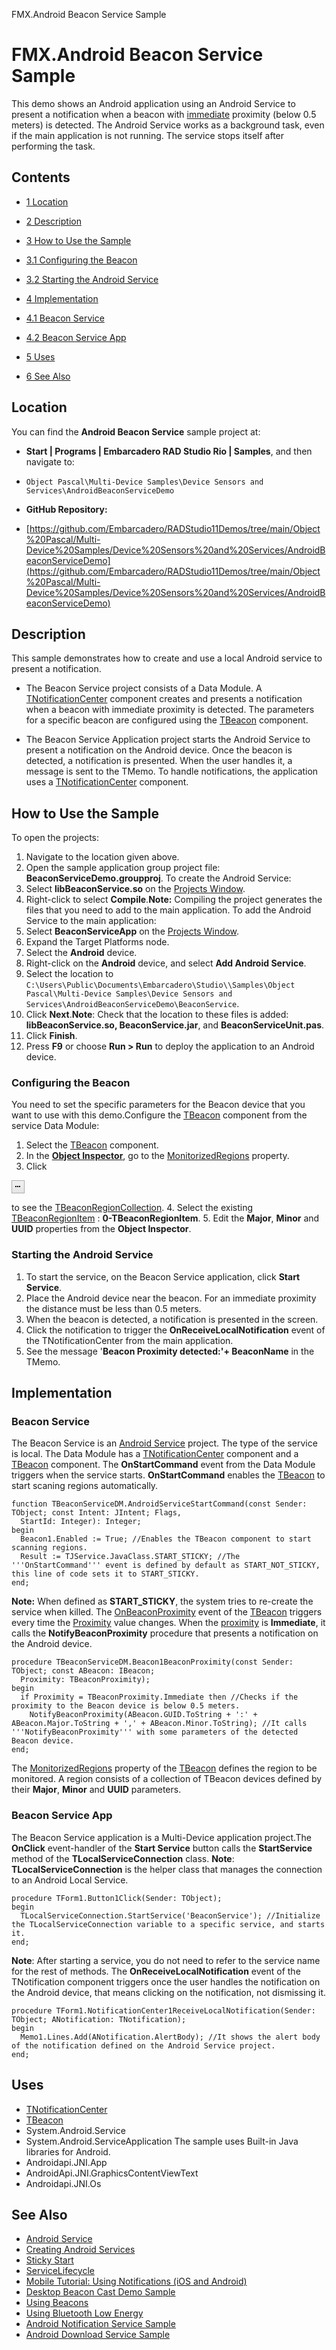 FMX.Android Beacon Service Sample[]()
# FMX.Android Beacon Service Sample 


This demo shows an Android application using an Android Service to present a notification when a beacon with [immediate](http://docwiki.embarcadero.com/Libraries/en/System.Beacon.TBeaconProximity) proximity (below 0.5 meters) is detected. The Android Service works as a background task, even if the main application is not running. The service stops itself after performing the task.
## Contents



* [1 Location](#Location)
* [2 Description](#Description)
* [3 How to Use the Sample](#How_to_Use_the_Sample)

* [3.1 Configuring the Beacon](#Configuring_the_Beacon)
* [3.2 Starting the Android Service](#Starting_the_Android_Service)

* [4 Implementation](#Implementation)

* [4.1 Beacon Service](#Beacon_Service)
* [4.2 Beacon Service App](#Beacon_Service_App)

* [5 Uses](#Uses)
* [6 See Also](#See_Also)


## Location 

You can find the **Android Beacon Service** sample project at:
* **Start | Programs | Embarcadero RAD Studio Rio | Samples**, and then navigate to:

* `Object Pascal\Multi-Device Samples\Device Sensors and Services\AndroidBeaconServiceDemo`

* **GitHub Repository:**

* [https://github.com/Embarcadero/RADStudio11Demos/tree/main/Object%20Pascal/Multi-Device%20Samples/Device%20Sensors%20and%20Services/AndroidBeaconServiceDemo](https://github.com/Embarcadero/RADStudio11Demos/tree/main/Object%20Pascal/Multi-Device%20Samples/Device%20Sensors%20and%20Services/AndroidBeaconServiceDemo)

## Description 

This sample demonstrates how to create and use a local Android service to present a notification. 
*  The Beacon Service project consists of a Data Module. A [TNotificationCenter](http://docwiki.embarcadero.com/Libraries/en/System.Notification.TNotificationCenter) component creates and presents a notification when a beacon with immediate proximity is detected. The parameters for a specific beacon are configured using the [TBeacon](http://docwiki.embarcadero.com/Libraries/en/System.Beacon.Components.TBeacon) component.

*  The Beacon Service Application project starts the Android Service to present a notification on the Android device. Once the beacon is detected, a notification is presented. When the user handles it, a message is sent to the TMemo. To handle notifications, the application uses a [TNotificationCenter](http://docwiki.embarcadero.com/Libraries/en/System.Notification.TNotificationCenter) component.

## How to Use the Sample 

To open the projects:
1.  Navigate to the location given above.
2.  Open the sample application group project file: **BeaconServiceDemo.groupproj**.
To create the Android Service:
1.  Select **libBeaconService.so** on the [Projects Window](http://docwiki.embarcadero.com/RADStudio/en/Projects_Window).
2.  Right-click to select **Compile**.**Note:** Compiling the project generates the files that you need to add to the main application.
To add the Android Service to the main application:
1.  Select **BeaconServiceApp** on the [Projects Window](http://docwiki.embarcadero.com/RADStudio/en/Projects_Window).
2.  Expand the Target Platforms node.
3.  Select the **Android** device.
4.  Right-click on the **Android** device, and select **Add Android Service**.
5.  Select the location to `C:\Users\Public\Documents\Embarcadero\Studio\\Samples\Object Pascal\Multi-Device Samples\Device Sensors and Services\AndroidBeaconServiceDemo\BeaconService`.
6.  Click **Next**.**Note**: Check that the location to these files is added: **libBeaconService.so, BeaconService.jar**, and **BeaconServiceUnit.pas**.
7.  Click **Finish**.
8.  Press **F9** or choose **Run > Run** to deploy the application to an Android device.

### Configuring the Beacon 

You need to set the specific parameters for the Beacon device that you want to use with this demo.Configure the [TBeacon](http://docwiki.embarcadero.com/Libraries/en/System.Beacon.Components.TBeacon) component from the service Data Module:

1.  Select the [TBeacon](http://docwiki.embarcadero.com/Libraries/en/System.Beacon.Components.TBeacon) component.
2.  In the **[Object Inspector](http://docwiki.embarcadero.com/RADStudio/en/Object_Inspector)**, go to the [MonitorizedRegions](http://docwiki.embarcadero.com/Libraries/en/System.Beacon.Components.TCustomBeacon.MonitorizedRegions) property.
3.  Click

![ProjectOptionsEllipsis.png](data:image/png;base64,iVBORw0KGgoAAAANSUhEUgAAABUAAAAVCAAAAACMfPpKAAAAOUlEQVR4AWNZw4AFsDC4YAruYWH4j1UtNkC6WspNEGFk+A9Bb7Ca8B/JhNevYIiabsAEtAuz41hEAWjJGSaPYaXQAAAAAElFTkSuQmCC)

to see the [TBeaconRegionCollection](http://docwiki.embarcadero.com/Libraries/en/System.Beacon.Components.TBeaconRegionCollection).
4.  Select the existing [TBeaconRegionItem](http://docwiki.embarcadero.com/Libraries/en/System.Beacon.Components.TBeaconRegionItem) : **0-TBeaconRegionItem**.
5.  Edit the **Major**, **Minor** and **UUID** properties from the **Object Inspector**.

### Starting the Android Service 


1.  To start the service, on the Beacon Service application, click **Start Service**.
2.  Place the Android device near the beacon. For an immediate proximity the distance must be less than 0.5 meters.
3.  When the beacon is detected, a notification is presented in the screen.
4.  Click the notification to trigger the **OnReceiveLocalNotification** event of the TNotificationCenter from the main application.
5.  See the message '**Beacon Proximity detected:'+ BeaconName** in the TMemo.

## Implementation 


### Beacon Service 

The Beacon Service is an [Android Service](http://docwiki.embarcadero.com/RADStudio/en/Android_Service) project. The type of the service is local. The Data Module has a [TNotificationCenter](http://docwiki.embarcadero.com/Libraries/en/System.Notification.TNotificationCenter) component and a [TBeacon](http://docwiki.embarcadero.com/Libraries/en/System.Beacon.Components.TBeacon) component. 
The **OnStartCommand** event from the Data Module triggers when the service starts. **OnStartCommand** enables the [TBeacon](http://docwiki.embarcadero.com/Libraries/en/System.Beacon.Components.TBeacon) to start scaning regions automatically. 

```
function TBeaconServiceDM.AndroidServiceStartCommand(const Sender: TObject; const Intent: JIntent; Flags,
  StartId: Integer): Integer;
begin
  Beacon1.Enabled := True; //Enables the TBeacon component to start scanning regions.
  Result := TJService.JavaClass.START_STICKY; //The '''OnStartCommand''' event is defined by default as START_NOT_STICKY, this line of code sets it to START_STICKY.
end;

```


**Note:** When defined as **START_STICKY**, the system tries to re-create the service when killed. The [OnBeaconProximity](http://docwiki.embarcadero.com/Libraries/en/System.Beacon.Components.TCustomBeacon.OnBeaconProximity) event of the [TBeacon](http://docwiki.embarcadero.com/Libraries/en/System.Beacon.Components.TBeacon) triggers every time the [Proximity](http://docwiki.embarcadero.com/Libraries/en/System.Beacon.IBeacon.Proximity) value changes. When the [proximity](http://docwiki.embarcadero.com/Libraries/en/System.Beacon.TBeaconProximity) is **Immediate**, it calls the **NotifyBeaconProximity** procedure that presents a notification on the Android device.
```
procedure TBeaconServiceDM.Beacon1BeaconProximity(const Sender: TObject; const ABeacon: IBeacon;
  Proximity: TBeaconProximity);
begin
  if Proximity = TBeaconProximity.Immediate then //Checks if the proximity to the Beacon device is below 0.5 meters.
    NotifyBeaconProximity(ABeacon.GUID.ToString + ':' + ABeacon.Major.ToString + ',' + ABeacon.Minor.ToString); //It calls '''NotifyBeaconProximity''' with some parameters of the detected Beacon device.
end;

```


The [MonitorizedRegions](http://docwiki.embarcadero.com/Libraries/en/System.Beacon.Components.TBeacon.MonitorizedRegions) property of the [TBeacon](http://docwiki.embarcadero.com/Libraries/en/System.Beacon.Components.TBeacon) defines the region to be monitored. A region consists of a collection of TBeacon devices defined by their **Major**, **Minor** and **UUID** parameters.
### Beacon Service App 

The Beacon Service application is a Multi-Device application project.The **OnClick** event-handler of the **Start Service** button calls the **StartService** method of the **TLocalServiceConnection** class.
**Note**: **TLocalServiceConnection** is the helper class that manages the connection to an Android Local Service.
```
procedure TForm1.Button1Click(Sender: TObject);
begin
  TLocalServiceConnection.StartService('BeaconService'); //Initialize the TLocalServiceConnection variable to a specific service, and starts it.
end;

```


**Note**: After starting a service, you do not need to refer to the service name for the rest of methods. The **OnReceiveLocalNotification** event of the TNotification component triggers once the user handles the notification on the Android device, that means clicking on the notification, not dismissing it.
```
procedure TForm1.NotificationCenter1ReceiveLocalNotification(Sender: TObject; ANotification: TNotification);
begin
  Memo1.Lines.Add(ANotification.AlertBody); //It shows the alert body of the notification defined on the Android Service project.
end;

```



## Uses 


* [TNotificationCenter](http://docwiki.embarcadero.com/Libraries/en/System.Notification.TNotificationCenter)
* [TBeacon](http://docwiki.embarcadero.com/Libraries/en/System.Beacon.Components.TBeacon)
*  System.Android.Service
*  System.Android.ServiceApplication
The sample uses Built-in Java libraries for Android.
*  Androidapi.JNI.App
*  AndroidApi.JNI.GraphicsContentViewText
*  Androidapi.JNI.Os

## See Also 


* [Android Service](http://docwiki.embarcadero.com/RADStudio/en/Android_Service)
* [Creating Android Services](http://docwiki.embarcadero.com/RADStudio/en/Creating_Android_Services)
* [Sticky Start](http://docwiki.embarcadero.com/RADStudio/en/Creating_Android_Services#Sticky_Start)
* [ServiceLifecycle](http://developer.android.com/reference/android/app/Service.html#ServiceLifecycle)
* [Mobile Tutorial: Using Notifications (iOS and Android)](http://docwiki.embarcadero.com/RADStudio/en/Mobile_Tutorial:_Using_Notifications_(iOS_and_Android))
* [Desktop Beacon Cast Demo Sample](http://docwiki.embarcadero.com/CodeExamples/en/RTL.Desktop_Beacon_Cast_Demo_Sample)
* [Using Beacons](http://docwiki.embarcadero.com/RADStudio/en/Using_Beacons)
* [Using Bluetooth Low Energy](http://docwiki.embarcadero.com/RADStudio/en/Using_Bluetooth_Low_Energy)
* [Android Notification Service Sample](http://docwiki.embarcadero.com/CodeExamples/en/FMX.Android_Notification_Service_Sample)
* [Android Download Service Sample](http://docwiki.embarcadero.com/CodeExamples/en/FMX.Android_Download_Service_Sample)





